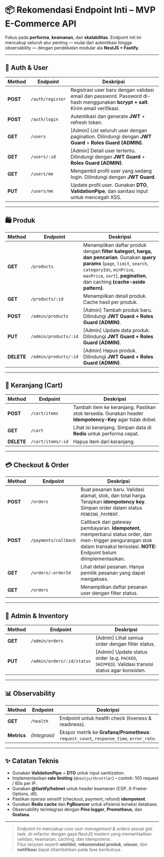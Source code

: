 # 📦 Rekomendasi Endpoint Inti – MVP E-Commerce API

Fokus pada **performa**, **keamanan**, dan **skalabilitas**. Endpoint inti ini mencakup seluruh alur penting — mulai dari autentikasi hingga observability — dengan pendekatan modular ala **NestJS + Fastify**.

---

## 🔐 Auth & User

| Method   | Endpoint         | Deskripsi                                                                                                                        |
| -------- | ---------------- | -------------------------------------------------------------------------------------------------------------------------------- |
| **POST** | `/auth/register` | Registrasi user baru dengan validasi email dan password. Password di-hash menggunakan **bcrypt + salt**. Kirim email verifikasi. |
| **POST** | `/auth/login`    | Autentikasi dan generate **JWT** + refresh token.                                                                                |
| **GET**  | `/users`         | [Admin] List seluruh user dengan pagination. Dilindungi dengan **JWT Guard** + **Roles Guard (ADMIN)**.                          |
| **GET**  | `/users/:id`     | [Admin] Detail user tertentu. Dilindungi dengan **JWT Guard** + **Roles Guard (ADMIN)**.                                         |
| **GET**  | `/users/me`      | Mengambil profil user yang sedang login. Dilindungi dengan **JWT Guard**.                                                        |
| **PUT**  | `/users/me`      | Update profil user. Gunakan **DTO**, **ValidationPipe**, dan sanitasi input untuk mencegah XSS.                                  |

---

## 🛍️ Produk

| Method     | Endpoint              | Deskripsi                                                                                                                                                    |
| ---------- | --------------------- | ------------------------------------------------------------------------------------------------------------------------------------------------------------ |
| **GET**    | `/products`           | Menampilkan daftar produk dengan **filter kategori, harga, dan pencarian**. Gunakan **query params** (`page`, `limit`, `search`, `categoryIds`, `minPrice`, `maxPrice`, `sort`), **pagination**, dan caching **(cache-aside pattern)**. |
| **GET**    | `/products/:id`       | Menampilkan detail produk. Cache hasil per produk.                                                                                                           |
| **POST**   | `/admin/products`     | [Admin] Tambah produk baru. Dilindungi **JWT Guard + Roles Guard (ADMIN)**.                                                                                  |
| **PUT**    | `/admin/products/:id` | [Admin] Update data produk. Dilindungi **JWT Guard + Roles Guard (ADMIN)**.                                                                                  |
| **DELETE** | `/admin/products/:id` | [Admin] Hapus produk. Dilindungi **JWT Guard + Roles Guard (ADMIN)**.                                                                                        |

---

## 🛒 Keranjang (Cart)

| Method     | Endpoint          | Deskripsi                                                                                       |
| ---------- | ----------------- | ----------------------------------------------------------------------------------------------- |
| **POST**   | `/cart/items`     | Tambah item ke keranjang. Pastikan stok tersedia. Gunakan header **Idempotency-Key** agar tidak dobel. |
| **GET**    | `/cart`           | Lihat isi keranjang. Simpan data di **Redis** untuk performa cepat.                             |
| **DELETE** | `/cart/items/:id` | Hapus item dari keranjang.                                                                      |

---

## 💳 Checkout & Order

| Method   | Endpoint             | Deskripsi                                                                                                                                |
| -------- | -------------------- | ---------------------------------------------------------------------------------------------------------------------------------------- |
| **POST** | `/orders`            | Buat pesanan baru. Validasi alamat, stok, dan total harga. Terapkan **idempotency key**. Simpan order dalam status `PENDING_PAYMENT`.    |
| **POST** | `/payments/callback` | Callback dari gateway pembayaran. **Idempotent**, memperbarui status order, dan men-trigger pengurangan stok dalam transaksi terisolasi. **NOTE:** Endpoint belum diimplementasikan. |
| **GET**  | `/orders/:orderId`   | Lihat detail pesanan. Hanya pemilik pesanan yang dapat mengakses.                                                                        |
| **GET**  | `/orders`            | Menampilkan daftar pesanan user dengan filter status.                                                                                    |

---

## 🧾 Admin & Inventory

| Method  | Endpoint                   | Deskripsi                                                                                        |
| ------- | -------------------------- | ------------------------------------------------------------------------------------------------ |
| **GET** | `/admin/orders`            | [Admin] Lihat semua order dengan filter status.                                                  |
| **PUT** | `/admin/orders/:id/status` | [Admin] Update status order (e.g. `PACKED`, `SHIPPED`). Validasi transisi status agar konsisten. |

---

## 📊 Observability

| Method      | Endpoint      | Deskripsi                                                                                |
| ----------- | ------------- | ---------------------------------------------------------------------------------------- |
| **GET**     | `/health`     | Endpoint untuk health check (liveness & readiness).                                      |
| **Metrics** | _(Integrasi)_ | Ekspor metrik ke **Grafana/Prometheus**: `request_count`, `response_time`, `error_rate`. |

---

## ✨ Catatan Teknis

- Gunakan **ValidationPipe** + **DTO** untuk input sanitization.
- Implementasikan **rate limiting** (`@nestjs/throttler`) – contoh: 100 request / 60s per IP.
- Gunakan **@fastify/helmet** untuk header keamanan (CSP, X-Frame-Options, dll).
- Pastikan operasi sensitif (checkout, payment, refund) **idempotent**.
- Gunakan **Redis cache** dan **PgBouncer** untuk efisiensi koneksi database.
- Observability terintegrasi dengan **Pino logger**, **Prometheus**, dan **Grafana**.

---

> Endpoint ini mencakup _core user management & orders_ sesuai gist task, di-refactor dengan gaya NestJS modern yang memanfaatkan validasi, keamanan, caching, dan idempotensi.  
> Fitur lanjutan seperti **wishlist**, **rekomendasi produk**, **ulasan**, dan **notifikasi** dapat ditambahkan pada fase berikutnya.
